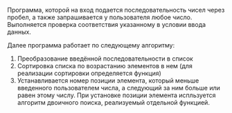 Программа, которой на вход подается последовательность чисел через пробел, а также запрашивается у пользователя любое число. Выполняется проверка соответствия указанному в условии ввода данных.

Далее программа работает по следующему алгоритму:

1. Преобразование введённой последовательности в список
2. Сортировка списка по возрастанию элементов в нем (для реализации сортировки определяется функция)
3. Устанавливается номер позиции элемента, который меньше введенного пользователем числа, а следующий за ним больше или равен этому числу. При установке позиции элемента испльзуется алгоритм двоичного поиска, реализуемый отдельной функцией.
